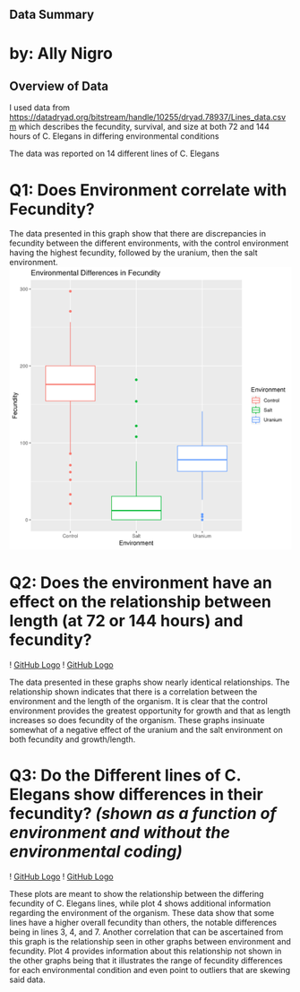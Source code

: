 ## **Data Summary**
# **by: Ally Nigro**


## **Overview of Data**

I used data from https://datadryad.org/bitstream/handle/10255/dryad.78937/Lines_data.csvm which describes the fecundity, survival, and size at both 72 and 144 hours of C. Elegans in differing environmental conditions

The data was reported on 14 different lines of C. Elegans

# **Q1: Does Environment correlate with Fecundity?**


The data presented in this graph show that there are discrepancies in fecundity between the different environments, with the control environment having the highest fecundity, followed by the uranium, then the salt environment.
![GitHub Logo](/arn9dx/plot1.png)

# **Q2: Does the environment have an effect on the relationship between length (at 72 or 144 hours) and fecundity?**
! [GitHub Logo](/arn9dx/plot2.png)
! [GitHub Logo](/arn9dx/plot3.png)

The data presented in these graphs show nearly identical relationships. The relationship shown indicates that there is a correlation between the environment and the length of the organism. It is clear that the control environment provides the greatest opportunity for growth and that as length increases so does fecundity of the organism. These graphs insinuate somewhat of a negative effect of the uranium and the salt environment on both fecundity and growth/length.

# **Q3: Do the Different lines of C. Elegans show differences in their fecundity?** *(shown as a function of environment and without the environmental coding)*
! [GitHub Logo](/arn9dx/plot4.png)
! [GitHub Logo](/arn9dx/plot5.png)

These plots are meant to show the  relationship between the differing fecundity of C. Elegans lines, while plot 4 shows additional information regarding the environment of the organism. These data show that some lines have a higher overall fecundity than others, the notable differences being in lines 3, 4, and 7. Another correlation that can be ascertained from this graph is the relationship seen in other graphs between environment and fecundity. Plot 4 provides information about this relationship not shown in the other graphs being that it illustrates the range of fecundity differences for each environmental condition and even point to outliers that are skewing said data.
